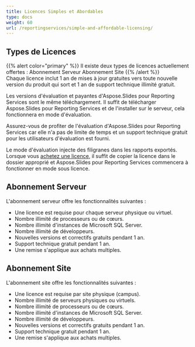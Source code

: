 ```yaml
---  
title: Licences Simples et Abordables  
type: docs  
weight: 60  
url: /reportingservices/simple-and-affordable-licensing/  
---  
```


## Types de Licences  
{{% alert color="primary" %}} Il existe deux types de licences actuellement offertes : Abonnement Serveur Abonnement Site {{% /alert %}}  
Chaque licence inclut 1 an de mises à jour gratuites vers toute nouvelle version du produit qui sort et 1 an de support technique illimité gratuit.  

Les versions d'évaluation et payantes d'Aspose.Slides pour Reporting Services sont le même téléchargement. Il suffit de télécharger Aspose.Slides pour Reporting Services et de l'installer sur le serveur, cela fonctionnera en mode d'évaluation.  

Assurez-vous de profiter de l'évaluation d'Aspose.Slides pour Reporting Services car elle n'a pas de limite de temps et un support technique gratuit pour les utilisateurs d'évaluation est fourni.  

Le mode d'évaluation injecte des filigranes dans les rapports exportés. Lorsque vous [achetez une licence](https://purchase.aspose.com/buy), il suffit de copier la licence dans le dossier approprié et Aspose.Slides pour Reporting Services commencera à fonctionner en mode sous licence.   
## **Abonnement Serveur**  
L'abonnement serveur offre les fonctionnalités suivantes :  

- Une licence est requise pour chaque serveur physique ou virtuel.  
- Nombre illimité de processeurs ou de cœurs.  
- Nombre illimité d'instances de Microsoft SQL Server.  
- Nombre illimité de développeurs.  
- Nouvelles versions et correctifs gratuits pendant 1 an.  
- Support technique gratuit pendant 1 an.  
- Une remise s'applique aux achats multiples.  
## **Abonnement Site**  
L'abonnement site offre les fonctionnalités suivantes :  

- Une licence est requise par site physique (campus).  
- Nombre illimité de serveurs physiques ou virtuels.  
- Nombre illimité de processeurs ou de cœurs.  
- Nombre illimité d'instances de Microsoft SQL Server.  
- Nombre illimité de développeurs.  
- Nouvelles versions et correctifs gratuits pendant 1 an.  
- Support technique gratuit pendant 1 an.  
- Une remise s'applique aux achats multiples.  